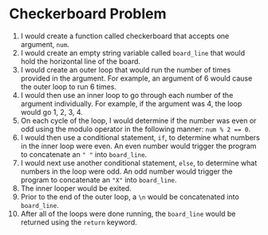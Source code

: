 # Checkerboard Problem

1. I would create a function called checkerboard that accepts one argument, `num`.
2. I would create an empty string variable called `board_line` that would hold the horizontal
line of the board.
3. I would create an outer loop that would run the number of times provided in
the argument.  For example, an argument of 6 would cause the outer loop to run
6 times.   
4. I would then use an inner loop to go through each number of the argument individually.
For example, if the argument was 4, the loop would go 1, 2, 3, 4.
5. On each cycle of the loop, I would determine if the number was even or odd
using the modulo operator in the following manner: `num % 2 == 0`.
6. I would then use a conditional statement, `if`, to determine what numbers in the
inner loop were even.  An even number would trigger the program to concatenate an `" "` into
`board_line`.   
7. I would next use another conditional statement, `else`, to determine what
numbers in the loop were odd.  An odd number would trigger the program to concatenate
an `"X"` into `board_line`.  
8. The inner looper would be exited.
9. Prior to the end of the outer loop, a `\n` would be concatenated into `board_line`.
10. After all of the loops were done running, the `board_line` would be returned using
the `return` keyword.  
